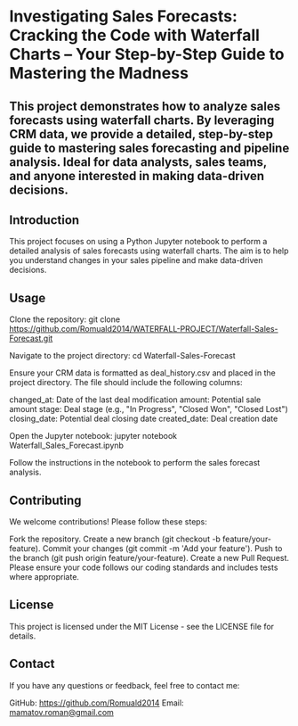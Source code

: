 # Investigating Sales Forecasts: Cracking the Code with Waterfall Charts – Your Step-by-Step Guide to Mastering the Madness
## This project demonstrates how to analyze sales forecasts using waterfall charts. By leveraging CRM data, we provide a detailed, step-by-step guide to mastering sales forecasting and pipeline analysis. Ideal for data analysts, sales teams, and anyone interested in making data-driven decisions.

## Introduction
This project focuses on using a Python Jupyter notebook to perform a detailed analysis of sales forecasts using waterfall charts. The aim is to help you understand changes in your sales pipeline and make data-driven decisions.

## Usage
Clone the repository:
git clone https://github.com/Romuald2014/WATERFALL-PROJECT/Waterfall-Sales-Forecast.git

Navigate to the project directory:
cd Waterfall-Sales-Forecast

Ensure your CRM data is formatted as deal_history.csv and placed in the project directory. The file should include the following columns:

changed_at: Date of the last deal modification
amount: Potential sale amount
stage: Deal stage (e.g., "In Progress", "Closed Won", "Closed Lost")
closing_date: Potential deal closing date
created_date: Deal creation date

Open the Jupyter notebook:
jupyter notebook Waterfall_Sales_Forecast.ipynb

Follow the instructions in the notebook to perform the sales forecast analysis.

## Contributing
We welcome contributions! Please follow these steps:

Fork the repository.
Create a new branch (git checkout -b feature/your-feature).
Commit your changes (git commit -m 'Add your feature').
Push to the branch (git push origin feature/your-feature).
Create a new Pull Request.
Please ensure your code follows our coding standards and includes tests where appropriate.

## License
This project is licensed under the MIT License - see the LICENSE file for details.

## Contact
If you have any questions or feedback, feel free to contact me:

GitHub: https://github.com/Romuald2014
Email: mamatov.roman@gmail.com
